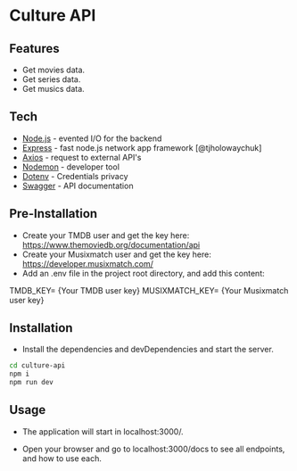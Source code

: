 # Culture API

## Features

- Get movies data.
- Get series data.
- Get musics data.

## Tech

- [Node.js] - evented I/O for the backend
- [Express] - fast node.js network app framework [@tjholowaychuk]
- [Axios] - request to external API's
- [Nodemon] - developer tool
- [Dotenv] - Credentials privacy
- [Swagger] - API documentation

## Pre-Installation

- Create your TMDB user and get the key here: https://www.themoviedb.org/documentation/api
- Create your Musixmatch user and get the key here: https://developer.musixmatch.com/
- Add an .env file in the project root directory, and add this content:

TMDB_KEY= {Your TMDB user key}
MUSIXMATCH_KEY= {Your Musixmatch user key}

## Installation

- Install the dependencies and devDependencies and start the server.

```sh
cd culture-api
npm i
npm run dev
```

## Usage

- The application will start in localhost:3000/.
- Open your browser and go to localhost:3000/docs to see all endpoints, and how to use each.


   [node.js]: <http://nodejs.org>
   [express]: <http://expressjs.com>
   [axios]: <https://axios-http.com/docs/intro>
   [nodemon]: <https://nodemon.io/>
   [dotenv]: <https://www.npmjs.com/package/dotenv>
   [swagger]: <https://www.npmjs.com/package/swagger-ui-express>
